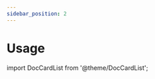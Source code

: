 ```yaml
---
sidebar_position: 2
---
```


# Usage

import DocCardList from '@theme/DocCardList';

<DocCardList />
